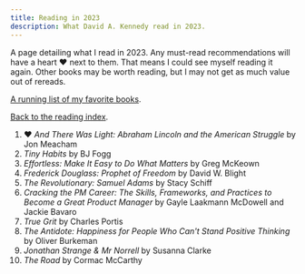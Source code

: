 ```yaml
---
title: Reading in 2023
description: What David A. Kennedy read in 2023.
---
```


A page detailing what I read in 2023. Any must-read recommendations will have a heart &hearts; next to them. That means I could see myself reading it again. Other books may be worth reading, but I may not get as much value out of rereads.

[A running list of my favorite books](/reading/favorites/).

[Back to the reading index](/reading/).

1. &hearts; _And There Was Light: Abraham Lincoln and the American Struggle_ by Jon Meacham
2. _Tiny Habits_ by BJ Fogg
3. _Effortless: Make It Easy to Do What Matters_ by Greg McKeown
4. _Frederick Douglass: Prophet of Freedom_ by David W. Blight
5. _The Revolutionary: Samuel Adams_ by Stacy Schiff
6. _Cracking the PM Career: The Skills, Frameworks, and Practices to Become a Great Product Manager_ by Gayle Laakmann McDowell and Jackie Bavaro
7. _True Grit_ by Charles Portis
8. _The Antidote: Happiness for People Who Can't Stand Positive Thinking_ by Oliver Burkeman
9. _Jonathan Strange & Mr Norrell_ by Susanna Clarke
10. _The Road_ by Cormac McCarthy

